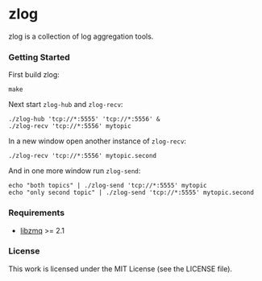 zlog
====

zlog is a collection of log aggregation tools.

### Getting Started

First build zlog:

    make

Next start `zlog-hub` and `zlog-recv`:

    ./zlog-hub 'tcp://*:5555' 'tcp://*:5556' &
    ./zlog-recv 'tcp://*:5556' mytopic

In a new window open another instance of `zlog-recv`:

    ./zlog-recv 'tcp://*:5556' mytopic.second

And in one more window run `zlog-send`:

    echo "both topics" | ./zlog-send 'tcp://*:5555' mytopic
    echo "only second topic" | ./zlog-send 'tcp://*:5555' mytopic.second

### Requirements

* [libzmq](https://github.com/zeromq/libzmq) >= 2.1

### License

This work is licensed under the MIT License (see the LICENSE file).

